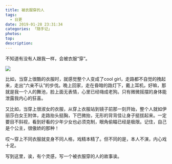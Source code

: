 ```yaml
---
title: 被衣服穿的人
tags:
  - 日更
date: 2019-01-28 23:31:34
categories: 「随手记」
photos:
top:
description:
---
```

不知道有没有人跟我一样，会被衣服“穿”。

![](衣服.jpg)

比如，当穿上很酷的衣服时，就感觉整个人变成了cool girl，走路都不自觉的拽起来，走出“六亲不认”的步伐。晚上回家，走在昏暗的路灯下，戴上耳机，好嘛，那就是我一个人的舞池，脸上面无表情，心里已经嗨成老狗。只有微微摇摆的身体能泄露我内心的狂喜。

又比如，当穿上很淑女的衣服，从穿上衣服站到镜子前那一刻开始，整个人就如伊丽莎白女王附体，走路抬头挺胸，下巴微抬，无形的背背佳让身子挺拔起来。一定要目不斜视，看到好看的少年少女也必须克制，眼角偷瞄已经是极限。记住，自己是个公主，很傲娇的那种！

哎～穿上不同衣服就变身不同人格，戏精本精了。但不同的是，本人不演，内心戏十足。

写到这里，诶，有个灵感，写一个被衣服穿的人的故事诶。